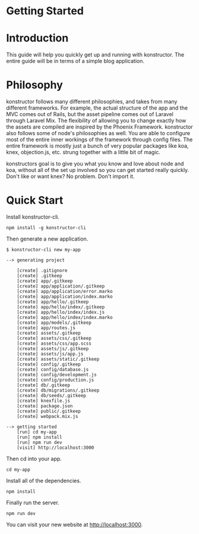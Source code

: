 # Getting Started
# Introduction
This guide will help you quickly get up and running with konstructor. The entire guide will be in terms of a simple blog application.

# Philosophy
konstructor follows many different philosophies, and takes from many different frameworks. For example, the actual structure of the app and the MVC comes out of Rails, but the asset pipeline comes out of Laravel through Laravel Mix. The flexibility of allowing you to change exactly how the assets are compiled are inspired by the Phoenix Framework. konstructor also follows some of node's philosophies as well. You are able to configure most of the entire inner workings of the framework through config files. The entire framework is mostly just a bunch of very popular packages like koa, knex, objection.js, etc. strung together with a little bit of magic.

konstructors goal is to give you what you know and love about node and koa, without all of the set up involved so you can get started really quickly. Don't like or want knex? No problem. Don't import it.

# Quick Start
Install konstructor-cli.
```
npm install -g konstructor-cli
```

Then generate a new application.
```
$ konstructor-cli new my-app

--> generating project

    [create] .gitignore
    [create] .gitkeep
    [create] app/.gitkeep
    [create] app/application/.gitkeep
    [create] app/application/error.marko
    [create] app/application/index.marko
    [create] app/hello/.gitkeep
    [create] app/hello/index/.gitkeep
    [create] app/hello/index/index.js
    [create] app/hello/index/index.marko
    [create] app/models/.gitkeep
    [create] app/routes.js
    [create] assets/.gitkeep
    [create] assets/css/.gitkeep
    [create] assets/css/app.scss
    [create] assets/js/.gitkeep
    [create] assets/js/app.js
    [create] assets/static/.gitkeep
    [create] config/.gitkeep
    [create] config/database.js
    [create] config/development.js
    [create] config/production.js
    [create] db/.gitkeep
    [create] db/migrations/.gitkeep
    [create] db/seeds/.gitkeep
    [create] knexfile.js
    [create] package.json
    [create] public/.gitkeep
    [create] webpack.mix.js

--> getting started
    [run] cd my-app
    [run] npm install
    [run] npm run dev
    [visit] http://localhost:3000

```

Then cd into your app.
```
cd my-app
```

Install all of the dependencies.
```
npm install
```

Finally run the server.
```
npm run dev
```

You can visit your new website at [http://localhost:3000](http://localhost:3000).
